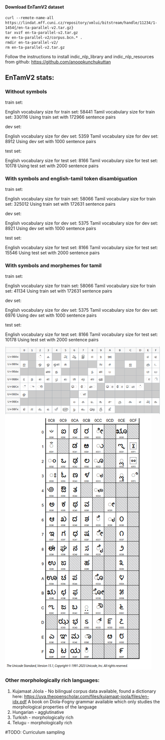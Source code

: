 #### Download EnTamV2 dataset

```
curl --remote-name-all https://lindat.mff.cuni.cz/repository/xmlui/bitstream/handle/11234/1-1454{/en-ta-parallel-v2.tar.gz}
tar xvzf en-ta-parallel-v2.tar.gz
mv en-ta-parallel-v2/corpus.bcn.* .
rmdir en-ta-parallel-v2/
rm en-ta-parallel-v2.tar.gz
```

Follow the instructions to install indic_nlp_library and indic_nlp_resources from github: https://github.com/anoopkunchukuttan

## EnTamV2 stats:

### Without symbols

train set:

English vocabulary size for train set: 58441
Tamil vocabulary size for train set: 330116
Using train set with 172966 sentence pairs

dev set:

English vocabulary size for dev set: 5359
Tamil vocabulary size for dev set: 8912
Using dev set with 1000 sentence pairs

test set:

English vocabulary size for test set: 8166
Tamil vocabulary size for test set: 10178
Using test set with 2000 sentence pairs

### With symbols and english-tamil token disambiguation

train set:

English vocabulary size for train set: 58066
Tamil vocabulary size for train set: 325012
Using train set with 172631 sentence pairs

dev set:

English vocabulary size for dev set: 5375
Tamil vocabulary size for dev set: 8921
Using dev set with 1000 sentence pairs

test set:

English vocabulary size for test set: 8166
Tamil vocabulary size for test set: 15546
Using test set with 2000 sentence pairs

### With symbols and morphemes for tamil

train set:

English vocabulary size for train set: 58066
Tamil vocabulary size for train set: 41134
Using train set with 172631 sentence pairs

dev set:

English vocabulary size for dev set: 5375
Tamil vocabulary size for dev set: 6976
Using dev set with 1000 sentence pairs

test set:

English vocabulary size for test set: 8166
Tamil vocabulary size for test set: 10178
Using test set with 2000 sentence pairs

![tamil_unicode](https://github.com/hansk0812/NMT_repetitions/blob/main/pytorch/morphologically_rich_MT/misc/tamil_unicode.png?raw=true)
![kannada_unicode](https://github.com/hansk0812/NMT_repetitions/blob/main/pytorch/morphologically_rich_MT/misc/kannada_unicode.png?raw=true)


### Other morphologically rich languages: 

1. Kujamaat Jóola - 
  No bilingual corpus data available, found a dictionary here: https://uva.theopenscholar.com/files/kujamaat-joola/files/en-idx.pdf 
  A book on Diola-Fogny grammar available which only studies the morphological properties of the language
2. Hungarian - agglutinative
3. Turkish - morphologically rich
4. Telugu - morphologically rich

#TODO:
Curriculum sampling
